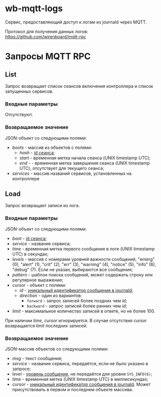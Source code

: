 wb-mqtt-logs
==========

Сервис, предоставляющий доступ к логам из journald через MQTT.

Протокол для получения данных логов: https://github.com/wirenboard/mqtt-rpc

Запросы MQTT RPC
================

List
-------------

Запрос возвращает список сеансов включения контроллера и список запущенных сервисов.

### Входные параметры 

Отсутствуют.

### Возвращаемое значение

JSON-объект со следующими полями:

* *boots* - массив из объектов с полями:
  * *hash* - [id сеанса](https://www.freedesktop.org/software/systemd/man/systemd.journal-fields.html#_BOOT_ID=);
  * *start* - временная метка начала сеанса (UNIX timestamp UTC);
  * *end* - - временная метка завершения сеанса (UNIX timestamp UTC), отсутствует для текущего сеанса;
* *services* - массив названий сервисов, установленных на контроллере

Load
-----------

Запрос возвращает записи из лога.

### Входные параметры

JSON-объект со следующими полями:

* *boot* - [id сеанса](https://www.freedesktop.org/software/systemd/man/systemd.journal-fields.html#_BOOT_ID=);
* *service* - название сервиса;
* *time* - временная метка первого сообщения в логе (UNIX timestamp UTC) в секундах;
* *levels* - массив с номерами уровней важности сообщений, "emerg" (0), "alert" (1), "crit" (2), "err" (3), "warning" (4), "notice" (5), "info" (6), "debug" (7). Если не указан, выбираются все сообщения;
* *pattern* - шаблон поиска сообщений, может содержать строку или регулярное выражение;
* *cursor* - объект с полями:
  * *id* - [уникальный идентификатор сообщения в journald](https://www.freedesktop.org/software/systemd/man/systemd.journal-fields.html#__CURSOR=);
  * *direction* - один из вариантов:
    * `forward` - запрос записей более поздних чем *id*;
    * `backward` - запрос записей более ранних чем *id*;
* *limit* - максимальное количество записей в ответе, но не более 100.

При наличии *time*, *cursor* игнорируется. В случае отсутствия *cursor* возвращается *limit* последних записей.

### Возвращаемое значение

JSON-массив объектов со следующими полями:
* *msg* - текст сообщения;
* *service* - название сервиса, передаётся, если не было указано в запросе; 
* *level* - [уровень сообщения](https://en.wikipedia.org/wiki/Syslog#Severity_level), не передаётся для уровня `SYS_INFO(6)`;
* *time* - временная метка (UNIX timestamp UTC) в миллисекундах;
* *cursor* - [уникальный идентификатор сообщения в journald](https://www.freedesktop.org/software/systemd/man/systemd.journal-fields.html#__CURSOR=). Может присутствовать в первом и последнем объекте массива.
